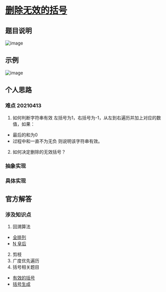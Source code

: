 # [删除无效的括号](https://leetcode-cn.com/problems/remove-invalid-parentheses/)

## 题目说明
![image](https://user-images.githubusercontent.com/21255807/114502059-b6efea00-9c5d-11eb-8006-1d5bb0a99bca.png)

## 示例
![image](https://user-images.githubusercontent.com/21255807/114502087-c40cd900-9c5d-11eb-9862-f491e0f8d3fe.png)

## 个人思路
### 难点 20210413
1. 如何判断字符串有效
左括号为1，右括号为-1，从左到右遍历并加上对应的数值，如果：
- 最后的和为0
- 过程中和一直不为无负
则说明该字符串有效。

2. 如何决定删除的无效括号？
### 抽象实现

### 具体实现

## 官方解答



### 涉及知识点
1. 回溯算法
- [全排列](https://leetcode-cn.com/problems/permutations/)
- [N 皇后](https://leetcode-cn.com/problems/n-queens/)
2. 剪枝
3. 广度优先遍历
4. 括号相关题目
- [有效的括号](https://leetcode-cn.com/problems/valid-parentheses/)
- [括号生成](https://leetcode-cn.com/problems/generate-parentheses/)
